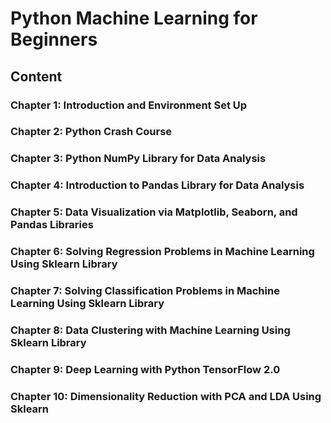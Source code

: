 # Python Machine Learning for Beginners
## Content
### Chapter 1: Introduction and Environment Set Up
### Chapter 2: Python Crash Course
### Chapter 3: Python NumPy Library for Data Analysis
### Chapter 4: Introduction to Pandas Library for Data Analysis
### Chapter 5: Data Visualization via Matplotlib, Seaborn, and Pandas Libraries
### Chapter 6: Solving Regression Problems in Machine Learning Using Sklearn Library
### Chapter 7: Solving Classification Problems in Machine Learning Using Sklearn Library
### Chapter 8: Data Clustering with Machine Learning Using Sklearn Library
### Chapter 9: Deep Learning with Python TensorFlow 2.0
### Chapter 10: Dimensionality Reduction with PCA and LDA Using Sklearn

